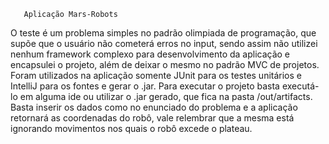        Aplicação Mars-Robots
  O teste é um problema simples no padrão olimpiada de programação, que supõe que o usuário não cometerá erros no input,  sendo assim não utilizei nenhum framework complexo para desenvolvimento da aplicação e encapsulei o projeto, além de deixar o mesmo no padrão MVC de projetos.
  Foram utilizados na aplicação somente JUnit para os testes unitários e IntelliJ para os fontes e gerar o .jar.
  Para executar o projeto basta executá-lo em alguma ide ou utilizar o .jar gerado, que fica na pasta /out/artifacts.
  Basta inserir os dados como no enunciado do problema e a aplicação retornará as coordenadas do robô, vale relembrar que a mesma está ignorando movimentos nos quais o robô excede o plateau.
  
